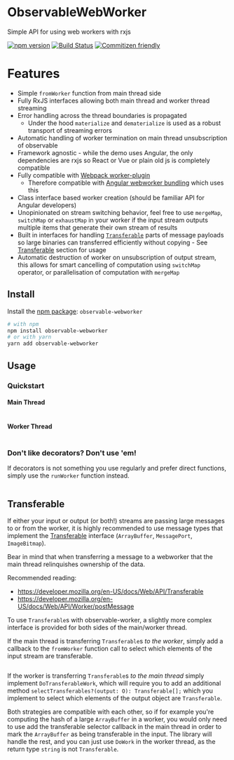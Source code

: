 # ObservableWebWorker

Simple API for using web workers with rxjs

[![npm version](https://badge.fury.io/js/observable-webworker.svg)](https://www.npmjs.com/package/observable-webworker)
[![Build Status](https://travis-ci.org/cloudnc/observable-webworker.svg?branch=master)](https://travis-ci.org/cloudnc/observable-webworker)
[![Commitizen friendly](https://img.shields.io/badge/commitizen-friendly-brightgreen.svg)](https://commitizen.github.io/cz-cli/)

# Features

- Simple `fromWorker` function from main thread side
- Fully RxJS interfaces allowing both main thread and worker thread streaming
- Error handling across the thread boundaries is propagated
  - Under the hood `materialize` and `dematerialize` is used as a robust transport of streaming errors
- Automatic handling of worker termination on main thread unsubscription of observable
- Framework agnostic - while the demo uses Angular, the only dependencies are rxjs so React or Vue or plain old js is
  completely compatible
- Fully compatible with [Webpack worker-plugin](https://github.com/GoogleChromeLabs/worker-plugin)
  - Therefore compatible with [Angular webworker bundling](https://angular.io/guide/web-worker) which uses this
- Class interface based worker creation (should be familiar API for Angular developers)
- Unopinionated on stream switching behavior, feel free to use `mergeMap`, `switchMap` or `exhaustMap` in your worker if
  the input stream outputs multiple items that generate their own stream of results
- Built in interfaces for handling [`Transferable`](https://developer.mozilla.org/en-US/docs/Web/API/Transferable) parts
  of message payloads so large binaries can transferred efficiently without copying - See [Transferable](#transferable)
  section for usage
- Automatic destruction of worker on unsubscription of output stream, this allows for smart cancelling of computation
  using `switchMap` operator, or parallelisation of computation with `mergeMap`

## Install

Install the [npm package](https://www.npmjs.com/package/observable-webworker): `observable-webworker`

```sh
# with npm
npm install observable-webworker
# or with yarn
yarn add observable-webworker
```

## Usage

### Quickstart

#### Main Thread

```src/readme/hello.ts

```

#### Worker Thread

```src/readme/hello.worker.ts

```

### Don't like decorators? Don't use 'em!

If decorators is not something you use regularly and prefer direct functions, simply
use the `runWorker` function instead.

```src/readme/hello-no-decorator.worker.ts#L4-L20

```

## Transferable

If either your input or output (or both!) streams are passing large messages to or from the worker, it is highly
recommended to use message types that implement the [Transferable](https://developer.mozilla.org/en-US/docs/Web/API/Transferable)
interface (`ArrayBuffer`, `MessagePort`, `ImageBitmap`).

Bear in mind that when transferring a message to a webworker that the main thread relinquishes ownership of the data.

Recommended reading:

- https://developer.mozilla.org/en-US/docs/Web/API/Transferable
- https://developer.mozilla.org/en-US/docs/Web/API/Worker/postMessage

To use `Transferable`s with observable-worker, a slightly more complex interface is provided for both sides of the
main/worker thread.

If the main thread is transferring `Transferable`s _to the worker_, simply add a callback to the `fromWorker` function
call to select which elements of the input stream are transferable.

```src/readme/transferable.main.ts#L7-L11

```

If the worker is transferring `Transferable`s _to the main thread_ simply implement `DoTransferableWork`, which will
require you to add an additional method `selectTransferables?(output: O): Transferable[];` which you implement to select
which elements of the output object are `Transferable`.

Both strategies are compatible with each other, so if for example you're computing the hash of a large `ArrayBuffer` in
a worker, you would only need to use add the transferable selector callback in the main thread in order to mark the
`ArrayBuffer` as being transferable in the input. The library will handle the rest, and you can just use `DoWork` in the
worker thread, as the return type `string` is not `Transferable`.
